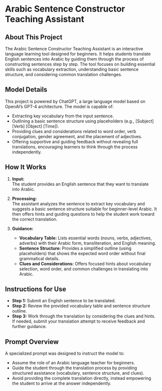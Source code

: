 # Arabic Sentence Constructor Teaching Assistant

## About This Project
The Arabic Sentence Constructor Teaching Assistant is an interactive language learning tool designed for beginners. It helps students translate English sentences into Arabic by guiding them through the process of constructing sentences step by step. The tool focuses on building essential skills such as vocabulary extraction, understanding basic sentence structure, and considering common translation challenges.

## Model Details
This project is powered by ChatGPT, a large language model based on OpenAI’s GPT-4 architecture. The model is capable of:
- Extracting key vocabulary from the input sentence.
- Outlining a basic sentence structure using placeholders (e.g., [Subject] [Verb] [Object] [Time]).
- Providing clues and considerations related to word order, verb conjugation, gender agreement, and the placement of adjectives.
- Offering supportive and guiding feedback without revealing full translations, encouraging learners to think through the process independently.

## How It Works
1. **Input:**  
   The student provides an English sentence that they want to translate into Arabic.

2. **Processing:**  
   The assistant analyzes the sentence to extract key vocabulary and suggests a basic sentence structure suitable for beginner-level Arabic. It then offers hints and guiding questions to help the student work toward the correct translation.

3. **Guidance:**  
   - **Vocabulary Table:** Lists essential words (nouns, verbs, adjectives, adverbs) with their Arabic form, transliteration, and English meaning.
   - **Sentence Structure:** Provides a simplified outline (using placeholders) that shows the expected word order without final grammatical details.
   - **Clues and Considerations:** Offers focused hints about vocabulary selection, word order, and common challenges in translating into Arabic.

## Instructions for Use
- **Step 1:** Submit an English sentence to be translated.
- **Step 2:** Review the provided vocabulary table and sentence structure outline.
- **Step 3:** Work through the translation by considering the clues and hints. If needed, submit your translation attempt to receive feedback and further guidance.

## Prompt Overview
A specialized prompt was designed to instruct the model to:
- Assume the role of an Arabic language teacher for beginners.
- Guide the student through the translation process by providing structured assistance (vocabulary, sentence structure, and clues).
- Avoid providing the complete translation directly, instead empowering the student to arrive at the answer independently.


